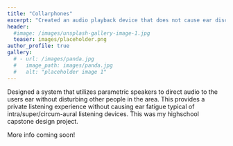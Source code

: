 ```yaml
---
title: "Collarphones"
excerpt: "Created an audio playback device that does not cause ear discomfort."
header:
  #image: /images/unsplash-gallery-image-1.jpg
  teaser: images/placeholder.png
author_profile: true
gallery:
  # - url: /images/panda.jpg
  #   image_path: images/panda.jpg
  #   alt: "placeholder image 1"
---
```


Designed a system that utilizes parametric speakers to direct audio to the users ear without disturbing other people in the area. This provides a private listening experience without causing ear fatigue typical of intra/super/circum-aural listening devices.
This was my highschool capstone design project.

More info coming soon!